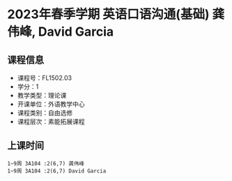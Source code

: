 # 2023年春季学期 英语口语沟通(基础) 龚伟峰, David Garcia






## 课程信息

- 课程号：FL1502.03
- 学分：1
- 教学类型：理论课
- 开课单位：外语教学中心
- 课程类别：自由选修
- 课程层次：素能拓展课程

## 上课时间

```
1~9周 3A104 :2(6,7) 龚伟峰
1~9周 3A104 :2(6,7) David Garcia
```

